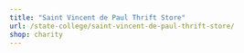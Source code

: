 ```yaml
---
title: "Saint Vincent de Paul Thrift Store"
url: /state-college/saint-vincent-de-paul-thrift-store/
shop: charity
---
```

